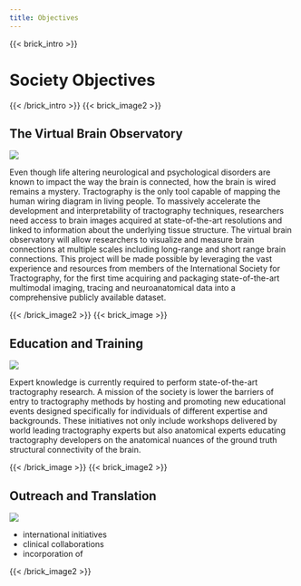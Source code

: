 ```yaml
---
title: Objectives
---
```

{{< brick_intro >}}

# Society Objectives

{{< /brick_intro >}}
{{< brick_image2 >}}

## The Virtual Brain Observatory

![](/uploads/illustrations/cuate/responsive.svg)

Even though life altering neurological and psychological disorders are known to impact the way the brain is connected, how the brain is wired remains a mystery. Tractography is the only tool capable of mapping the human wiring diagram in living people. To massively accelerate the development and interpretability of tractography techniques, researchers need access to brain images acquired at state-of-the-art resolutions and linked to information about the underlying tissue structure.  The virtual brain observatory will allow researchers to visualize and measure brain connections at multiple scales including long-range and short range brain connections.  This project will be made possible by leveraging the vast experience and resources from members of the International Society for Tractography, for the first time acquiring and packaging state-of-the-art multimodal imaging, tracing and neuroanatomical data into a comprehensive publicly available dataset.

{{< /brick_image2 >}}
{{< brick_image >}}

## Education and Training

![](/uploads/illustrations/cuate/version-control.svg)

Expert knowledge is currently required to perform state-of-the-art tractography research. A mission of the society is lower the barriers of entry to tractography methods by hosting and promoting new educational events designed specifically for individuals of different expertise and backgrounds. These initiatives not only include workshops delivered by world leading tractography experts but also anatomical experts educating tractography developers on the anatomical nuances of the ground truth structural connectivity of the brain.

{{< /brick_image >}}
{{< brick_image2 >}}

## Outreach and Translation

![](/uploads/illustrations/cuate/responsive.svg)

- international initiatives
- clinical collaborations
- incorporation of

{{< /brick_image2 >}}

